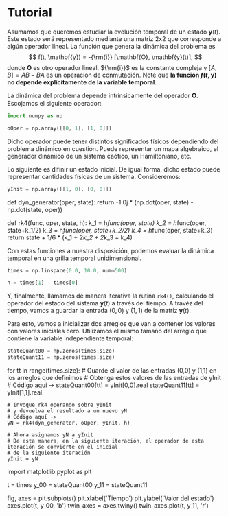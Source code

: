# Tutorial

Asumamos que queremos estudiar la evolución temporal de un estado $\mathbf{y}(t)$. Este estado será representado mediante una matriz 2x2 que corresponde a algún operador lineal. La función que genera la dinámica del problema es 
$$
f(t, \mathbf{y}) = -{\rm{i}} [\mathbf{O}, \mathbf{y}(t)],
$$
donde $\mathbf{O}$ es otro operador lineal, ${\rm{i}}$ es la constante compleja y $[A, B] = AB - BA$ es un operación de conmutación. Note que **la función $f(t, \mathbf{y})$ no depende explícitamente de la variable temporal**.

La dinámica del problema depende intrínsicamente del operador 𝐎. Escojamos el siguiente operador:
``` py
import numpy as np

oOper = np.array([[0, 1], [1, 0]])
```

Dicho operador puede tener distintos significados físicos dependiendo del problema dinámico en cuestión. Puede representar un mapa algebraico, el generador dinámico de un sistema caótico, un Hamiltoniano, etc. 

Lo siguiente es difinir un estado inicial. De igual forma, dicho estado puede representar cantidades físicas de un sistema. Consideremos:

``` py 
yInit = np.array([[1, 0], [0, 0]])
```

def dyn_generator(oper, state):
    return -1.0j * (np.dot(oper, state) - np.dot(state, oper))

def rk4(func, oper, state, h):
    k_1 = h*func(oper, state)
    k_2 = h*func(oper, state+k_1/2)
    k_3 = h*func(oper, state+k_2/2)
    k_4 = h*func(oper, state+k_3)
    return state + 1/6 * (k_1 + 2*k_2 + 2*k_3 + k_4)


Con estas funciones a nuestra disposición, podemos evaluar la dinámica temporal en una grilla temporal unidimensional.
``` py 
times = np.linspace(0.0, 10.0, num=500)

h = times[1] - times[0]
```

Y, finalmente, llamamos de manera iterativa la rutina `rk4()`, calculando el operador del estado del sistema $\mathbf{y}(t)$ a través del tiempo. A travéz del tiempo, vamos a guardar la entrada $(0, 0)$ y $(1, 1)$ de la matriz $\mathbf{y}(t)$. 

Para esto, vamos a inicializar dos arreglos que van a contener los valores con valores iniciales cero. Utilizamos el mismo tamaño del arreglo que contiene la variable independiente temporal: 
``` py
stateQuant00 = np.zeros(times.size)
stateQuant11 = np.zeros(times.size)
``` 

for tt in range(times.size):
    # Guarde el valor de las entradas (0,0) y (1,1) en los arreglos que definimos
    # Obtenga estos valores de las entradas de yInit
    # Código aquí ->
    stateQuant00[tt] = yInit[0,0].real
    stateQuant11[tt] = yInit[1,1].real

    # Invoque rk4 operando sobre yInit
    # y devuelva el resultado a un nuevo yN
    # Código aquí ->
    yN = rk4(dyn_generator, oOper, yInit, h)

    # Ahora asignamos yN a yInit
    # De esta manera, en la siguiente iteración, el operador de esta iteración se convierte en el inicial
    # de la siguiente iteración
    yInit = yN


import matplotlib.pyplot as plt

t = times
y_00 = stateQuant00
y_11 = stateQuant11 

fig, axes = plt.subplots()
plt.xlabel('Tiempo')
plt.ylabel('Valor del estado')
axes.plot(t, y_00, 'b')
twin_axes = axes.twiny()
twin_axes.plot(t, y_11, 'r')




